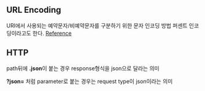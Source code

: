## URL Encoding
URI에서 사용되는 예약문자/비예약문자를 구분하기 위한 문자 인코딩 방법
퍼센트 인코딩이라고도 한다.
[Reference](https://ko.wikipedia.org/wiki/%ED%8D%BC%EC%84%BC%ED%8A%B8_%EC%9D%B8%EC%BD%94%EB%94%A9)

## HTTP
path뒤에 **.json**이 붙는 경우 response형식을 json으로 달라는 의미

**?json=** 처럼 parameter로 붙는 경우는 request type이 json이라는 의미
